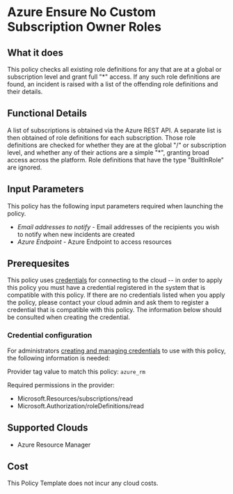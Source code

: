 # Azure Ensure No Custom Subscription Owner Roles

## What it does

This policy checks all existing role definitions for any that are at a global or subscription level and grant full "*" access. If any such role definitions are found, an incident is raised with a list of the offending role definitions and their details.

## Functional Details

A list of subscriptions is obtained via the Azure REST API. A separate list is then obtained of role definitions for each subscription. Those role definitions are checked for whether they are at the global "/" or subscription level, and whether any of their actions are a simple "*", granting broad access across the platform. Role definitions that have the type "BuiltInRole" are ignored.

## Input Parameters

This policy has the following input parameters required when launching the policy.

- *Email addresses to notify* - Email addresses of the recipients you wish to notify when new incidents are created
- *Azure Endpoint* - Azure Endpoint to access resources

## Prerequesites

This policy uses [credentials](https://docs.flexera.com/flexera/EN/Automation/ManagingCredentialsExternal.htm) for connecting to the cloud -- in order to apply this policy you must have a credential registered in the system that is compatible with this policy. If there are no credentials listed when you apply the policy, please contact your cloud admin and ask them to register a credential that is compatible with this policy. The information below should be consulted when creating the credential.

### Credential configuration

For administrators [creating and managing credentials](https://docs.flexera.com/flexera/EN/Automation/ManagingCredentialsExternal.htm) to use with this policy, the following information is needed:

Provider tag value to match this policy: `azure_rm`

Required permissions in the provider:

- Microsoft.Resources/subscriptions/read
- Microsoft.Authorization/roleDefinitions/read

## Supported Clouds

- Azure Resource Manager

## Cost

This Policy Template does not incur any cloud costs.
